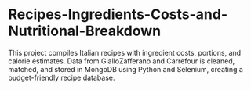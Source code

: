 # Recipes-Ingredients-Costs-and-Nutritional-Breakdown
This project compiles Italian recipes with ingredient costs, portions, and calorie estimates. Data from GialloZafferano and Carrefour is cleaned, matched, and stored in MongoDB using Python and Selenium, creating a budget-friendly recipe database.
